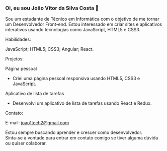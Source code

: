 ### Oi, eu sou João Vitor da Silva Costa 👋
Sou um estudante de Técnico em Informática com o objetivo de me tornar um Desenvolvedor Front-end.
Estou interessado em criar sites e aplicativos interativos usando tecnologias como JavaScript, HTML5 e CSS3.

Habilidades:

JavaScript;
HTML5;
CSS3;
Angular;
React.

Projetos:

Página pessoal 
- Criei uma página pessoal responsiva usando HTML5, CSS3 e JavaScript.

Aplicativo de lista de tarefas 
- Desenvolvi um aplicativo de lista de tarefas usando React e Redux.


Contato:

E-mail: joao1tech2@gmail.com





Estou sempre buscando aprender e crescer como desenvolvedor.                                                                                                                   
Sinta-se à vontade para entrar em contato comigo se tiver alguma dúvida ou quiser colaborar.

